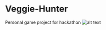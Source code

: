 # Veggie-Hunter
Personal game project for hackathon
![alt text](https://github.com/boranim/Veggie-Hunter/VeggieHunter-gif.gif)
